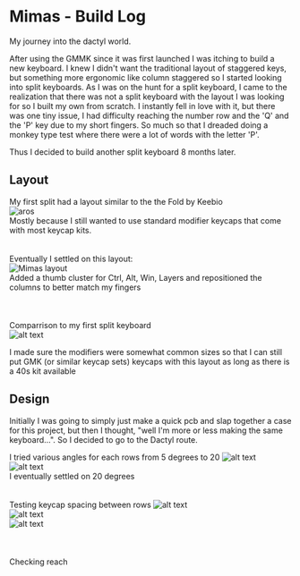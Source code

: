 # Mimas - Build Log

My journey into the dactyl world.

After using the GMMK since it was first launched I was itching to build a new keyboard. I knew I didn't want the traditional layout of staggered
keys, but something more ergonomic like column staggered so I started looking into split keyboards. As I was on the hunt for a split keyboard, I came to the 
realization that there was not a split keyboard with the layout I was looking for so I built my own from scratch. I instantly fell in love with it, but there was 
one tiny issue, I had difficulty reaching the number row and the 'Q' and the 'P' key due to my short fingers. So much so that I dreaded doing a monkey type test
where there were a lot of words with the letter 'P'.

Thus I decided to build another split keyboard 8 months later.

## Layout

My first split had a layout similar to the the Fold by Keebio  
![aros](https://i.imgur.com/3FrAWM0.jpg)  
Mostly because I still wanted to use standard modifier keycaps that come with most keycap kits.
<br>
<br>
<br>
Eventually I settled on this layout:  
![Mimas layout](https://i.imgur.com/nPdLpGJ.png)  
Added a thumb cluster for Ctrl, Alt, Win, Layers and repositioned the columns to better match my fingers  
<br>
<br>
<br>
Comparrison to my first split keyboard  
![alt text](https://i.imgur.com/2w5sge4.jpg)  

I made sure the modifiers were somewhat common sizes so that I can still put GMK (or similar keycap sets) keycaps with this layout as long as there is a 40s kit available

## Design

Initially I was going to simply just make a quick pcb and slap together a case for this project, but then I thought, "well I'm more or less making the same keyboard...". So I decided to go to the Dactyl route.

I tried various angles for each rows from 5 degrees to 20
![alt text](https://i.imgur.com/Mn16cWe.jpg)  
![alt text](https://i.imgur.com/8673vPo.jpg)  
I eventually settled on 20 degrees
<br>
<br>
<br>
Testing keycap spacing between rows
![alt text](https://i.imgur.com/tWcU06y.jpg)  
![alt text](https://i.imgur.com/8E3Hp7f.jpg)  
![alt text](https://i.imgur.com/2RaJnmT.jpg)  
<br>
<br>
<br>
Checking reach 



